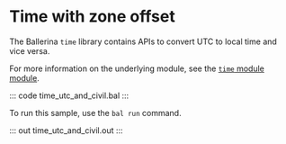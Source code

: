 # Time with zone offset

The Ballerina `time` library contains APIs to convert UTC to local time and vice versa.

For more information on the underlying module, see the [`time` module module](https://lib.ballerina.io/ballerina/time/latest/).

::: code time_utc_and_civil.bal :::

To run this sample, use the `bal run` command.

::: out time_utc_and_civil.out :::